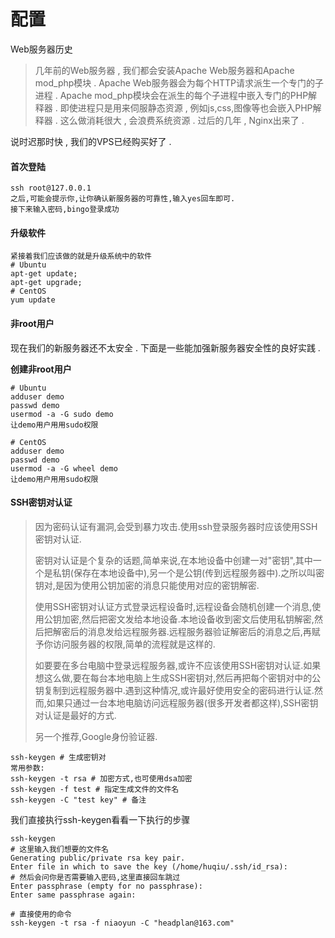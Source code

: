 # 配置

Web服务器历史

> 几年前的Web服务器 , 我们都会安装Apache Web服务器和Apache mod\_php模块 . Apache Web服务器会为每个HTTP请求派生一个专门的子进程 . Apache mod\_php模块会在派生的每个子进程中嵌入专门的PHP解释器 . 即使进程只是用来伺服静态资源 , 例如js,css,图像等也会嵌入PHP解释器 . 这么做消耗很大 , 会浪费系统资源 . 过后的几年 , Nginx出来了 .

说时迟那时快 , 我们的VPS已经购买好了 . 

#### 首次登陆

```
ssh root@127.0.0.1
之后,可能会提示你,让你确认新服务器的可靠性,输入yes回车即可.
接下来输入密码,bingo登录成功
```

#### 升级软件

```
紧接着我们应该做的就是升级系统中的软件
# Ubuntu
apt-get update;
apt-get upgrade;
# CentOS
yum update
```

#### 非root用户

现在我们的新服务器还不太安全 . 下面是一些能加强新服务器安全性的良好实践  .

**创建非root用户**

```
# Ubuntu
adduser demo
passwd demo
usermod -a -G sudo demo
让demo用户用用sudo权限

# CentOS
adduser demo
passwd demo
usermod -a -G wheel demo
让demo用户用用sudo权限
```

#### SSH密钥对认证

> 因为密码认证有漏洞,会受到暴力攻击.使用ssh登录服务器时应该使用SSH密钥对认证.
>
> 密钥对认证是个复杂的话题,简单来说,在本地设备中创建一对"密钥",其中一个是私钥\(保存在本地设备中\),另一个是公钥\(传到远程服务器中\).之所以叫密钥对,是因为使用公钥加密的消息只能使用对应的密钥解密.
>
> 使用SSH密钥对认证方式登录远程设备时,远程设备会随机创建一个消息,使用公钥加密,然后把密文发给本地设备.本地设备收到密文后使用私钥解密,然后把解密后的消息发给远程服务器.远程服务器验证解密后的消息之后,再赋予你访问服务器的权限,简单的流程就是这样的.
>
> 如要要在多台电脑中登录远程服务器,或许不应该使用SSH密钥对认证.如果想这么做,要在每台本地电脑上生成SSH密钥对,然后再把每个密钥对中的公钥复制到远程服务器中.遇到这种情况,或许最好使用安全的密码进行认证.然而,如果只通过一台本地电脑访问远程服务器\(很多开发者都这样\),SSH密钥对认证是最好的方式.
>
> 另一个推荐,Google身份验证器.

```
ssh-keygen # 生成密钥对
常用参数:
ssh-keygen -t rsa # 加密方式,也可使用dsa加密
ssh-keygen -f test # 指定生成文件的文件名
ssh-keygen -C "test key" # 备注
```

我们直接执行ssh-keygen看看一下执行的步骤

```
ssh-keygen
# 这里输入我们想要的文件名
Generating public/private rsa key pair.
Enter file in which to save the key (/home/huqiu/.ssh/id_rsa):
# 然后会问你是否需要输入密码,这里直接回车跳过
Enter passphrase (empty for no passphrase):
Enter same passphrase again:

# 直接使用的命令
ssh-keygen -t rsa -f niaoyun -C "headplan@163.com"
```



